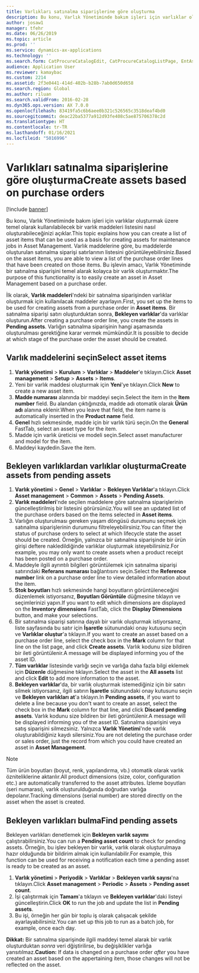 ```yaml
---
title: Varlıkları satınalma siparişlerine göre oluşturma
description: Bu konu, Varlık Yönetiminde bakım işleri için varlıklar oluşturmak üzere temel olarak kullanılabilecek bir varlık maddeleri listesini nasıl oluşturabileceğinizi açıklar.
author: josaw1
manager: tfehr
ms.date: 06/26/2019
ms.topic: article
ms.prod: ''
ms.service: dynamics-ax-applications
ms.technology: ''
ms.search.form: CatProcureCatalogEdit, CatProcureCatalogListPage, EntAssetObjectItem, EntAssetPendingAssets
audience: Application User
ms.reviewer: kamaybac
ms.custom: 2214
ms.assetid: 2f3e0441-414d-402b-b28b-7ab0d650d658
ms.search.region: Global
ms.author: riluan
ms.search.validFrom: 2016-02-28
ms.dyn365.ops.version: AX 7.0.0
ms.openlocfilehash: 83419fa5c6b6aee0b321c526565c3518deaf4bd0
ms.sourcegitcommit: deac22ba5377a912d93fe408c5ae875706378c2d
ms.translationtype: HT
ms.contentlocale: tr-TR
ms.lasthandoff: 01/16/2021
ms.locfileid: "5016996"
---
```

# <a name="create-assets-based-on-purchase-orders"></a><span data-ttu-id="0d070-103">Varlıkları satınalma siparişlerine göre oluşturma</span><span class="sxs-lookup"><span data-stu-id="0d070-103">Create assets based on purchase orders</span></span>

[!include [banner](../../includes/banner.md)]

 

<span data-ttu-id="0d070-104">Bu konu, Varlık Yönetiminde bakım işleri için varlıklar oluşturmak üzere temel olarak kullanılabilecek bir varlık maddeleri listesini nasıl oluşturabileceğinizi açıklar.</span><span class="sxs-lookup"><span data-stu-id="0d070-104">This topic explains how you can create a list of asset items that can be used as a basis for creating assets for maintenance jobs in Asset Management.</span></span> <span data-ttu-id="0d070-105">Varlık maddelerine göre, bu maddelerde oluşturulan satınalma siparişi satırlarının listesini görüntüleyebilirsiniz.</span><span class="sxs-lookup"><span data-stu-id="0d070-105">Based on the asset items, you are able to view a list of the purchase order lines that have been created on those items.</span></span> <span data-ttu-id="0d070-106">Bu işlevin amacı, Varlık Yönetiminde bir satınalma siparişini temel alarak kolayca bir varlık oluşturmaktır.</span><span class="sxs-lookup"><span data-stu-id="0d070-106">The purpose of this functionality is to easily create an asset in Asset Management based on a purchase order.</span></span>

<span data-ttu-id="0d070-107">İlk olarak, **Varlık maddeleri**'ndeki bir satınalma siparişinden varlıklar oluşturmak için kullanılacak maddeler ayarlayın.</span><span class="sxs-lookup"><span data-stu-id="0d070-107">First, you set up the items to be used for creating assets from a purchase order in **Asset items**.</span></span> <span data-ttu-id="0d070-108">Bir satınalma siparişi satırı oluşturduktan sonra, **Bekleyen varlıklar**'da varlıklar oluşturun.</span><span class="sxs-lookup"><span data-stu-id="0d070-108">After creating a purchase order line, you create the assets in **Pending assets**.</span></span> <span data-ttu-id="0d070-109">Varlığın satınalma siparişinin hangi aşamasında oluşturulması gerektiğine karar vermek mümkündür.</span><span class="sxs-lookup"><span data-stu-id="0d070-109">It is possible to decide at which stage of the purchase order the asset should be created.</span></span>


## <a name="select-asset-items"></a><span data-ttu-id="0d070-110">Varlık maddelerini seçin</span><span class="sxs-lookup"><span data-stu-id="0d070-110">Select asset items</span></span>

1. <span data-ttu-id="0d070-111">**Varlık yönetimi** > **Kurulum** > **Varlıklar** > **Maddeler**'e tıklayın.</span><span class="sxs-lookup"><span data-stu-id="0d070-111">Click **Asset management** > **Setup** > **Assets** > **Items**.</span></span>
2. <span data-ttu-id="0d070-112">Yeni bir varlık maddesi oluşturmak için **Yeni**'ye tıklayın.</span><span class="sxs-lookup"><span data-stu-id="0d070-112">Click **New** to create a new asset item.</span></span>
3. <span data-ttu-id="0d070-113">**Madde numarası** alanında bir maddeyi seçin.</span><span class="sxs-lookup"><span data-stu-id="0d070-113">Select the item in the **Item number** field.</span></span> <span data-ttu-id="0d070-114">Bu alandan çıktığınızda, madde adı otomatik olarak **Ürün adı** alanına eklenir.</span><span class="sxs-lookup"><span data-stu-id="0d070-114">When you leave that field, the item name is automatically inserted in the **Product name** field.</span></span>
4. <span data-ttu-id="0d070-115">**Genel** hızlı sekmesinde, madde için bir varlık türü seçin.</span><span class="sxs-lookup"><span data-stu-id="0d070-115">On the **General** FastTab, select an asset type for the item.</span></span>
5. <span data-ttu-id="0d070-116">Madde için varlık üreticisi ve modeli seçin.</span><span class="sxs-lookup"><span data-stu-id="0d070-116">Select asset manufacturer and model for the item.</span></span>
6. <span data-ttu-id="0d070-117">Maddeyi kaydedin.</span><span class="sxs-lookup"><span data-stu-id="0d070-117">Save the item.</span></span>


## <a name="create-assets-from-pending-assets"></a><span data-ttu-id="0d070-118">Bekleyen varlıklardan varlıklar oluşturma</span><span class="sxs-lookup"><span data-stu-id="0d070-118">Create assets from pending assets</span></span>

1. <span data-ttu-id="0d070-119">**Varlık yönetimi** > **Genel** > **Varlıklar** > **Bekleyen Varlıklar**'a tıklayın.</span><span class="sxs-lookup"><span data-stu-id="0d070-119">Click **Asset management** > **Common** > **Assets** > **Pending Assets**.</span></span>
2. <span data-ttu-id="0d070-120">**Varlık maddeleri**'nde seçilen maddelere göre satınalma siparişlerinin güncelleştirilmiş bir listesini görürsünüz.</span><span class="sxs-lookup"><span data-stu-id="0d070-120">You will see an updated list of the purchase orders based on the items selected in **Asset items**.</span></span>
3. <span data-ttu-id="0d070-121">Varlığın oluşturulması gereken yaşam döngüsü durumunu seçmek için satınalma siparişlerinin durumunu filtreleyebilirsiniz.</span><span class="sxs-lookup"><span data-stu-id="0d070-121">You can filter the status of purchase orders to select at which lifecycle state the asset should be created.</span></span> <span data-ttu-id="0d070-122">Örneğin, yalnızca bir satınalma siparişinde bir ürün girişi deftere nakledildiğinde varlıklar oluşturmak isteyebilirsiniz.</span><span class="sxs-lookup"><span data-stu-id="0d070-122">For example, you may only want to create assets when a product receipt has been posted on a purchase order.</span></span>
4. <span data-ttu-id="0d070-123">Maddeyle ilgili ayrıntılı bilgileri görüntülemek için satınalma siparişi satırındaki **Referans numarası** bağlantısını seçin.</span><span class="sxs-lookup"><span data-stu-id="0d070-123">Select the **Reference number** link on a purchase order line to view detailed information about the item.</span></span>
5. <span data-ttu-id="0d070-124">**Stok boyutları** hızlı sekmesinde hangi boyutların görüntüleneceğini düzenlemek istiyorsanız, **Boyutları Görüntüle** düğmesine tıklayın ve seçimlerinizi yapın.</span><span class="sxs-lookup"><span data-stu-id="0d070-124">If you want to edit which dimensions are displayed on the **Inventory dimensions** FastTab, click the **Display Dimensions** button, and make your selections.</span></span>
6. <span data-ttu-id="0d070-125">Bir satınalma siparişi satırına dayalı bir varlık oluşturmak istiyorsanız, liste sayfasında bu satır için **İşaretle** sütunundaki onay kutusunu seçin ve **Varlıklar oluştur**'a tıklayın.</span><span class="sxs-lookup"><span data-stu-id="0d070-125">If you want to create an asset based on a purchase order line, select the check box in the **Mark** column for that line on the list page, and click **Create assets**.</span></span> <span data-ttu-id="0d070-126">Varlık kodunu size bildiren bir ileti görüntülenir.</span><span class="sxs-lookup"><span data-stu-id="0d070-126">A message will be displayed informing you of the asset ID.</span></span>
7. <span data-ttu-id="0d070-127">**Tüm varlıklar** listesinde varlığı seçin ve varlığa daha fazla bilgi eklemek için **Düzenle** düğmesine tıklayın.</span><span class="sxs-lookup"><span data-stu-id="0d070-127">Select the asset in the **All assets** list and click **Edit** to add more information to the asset.</span></span>
8. <span data-ttu-id="0d070-128">**Bekleyen varlıklar**'da, bir varlık oluşturmak istemediğiniz için bir satırı silmek istiyorsanız, ilgili satırın **İşaretle** sütunundaki onay kutusunu seçin ve **Bekleyen varlıkları at**'a tıklayın.</span><span class="sxs-lookup"><span data-stu-id="0d070-128">In **Pending assets**, if you want to delete a line because you don't want to create an asset, select the check box in the **Mark** column for that line, and click **Discard pending assets**.</span></span> <span data-ttu-id="0d070-129">Varlık kodunu size bildiren bir ileti görüntülenir.</span><span class="sxs-lookup"><span data-stu-id="0d070-129">A message will be displayed informing you of the asset ID.</span></span> <span data-ttu-id="0d070-130">Satınalma siparişini veya satış siparişini silmezsiniz. Yalnızca **Varlık Yönetimi**'nde varlık oluşturabildiğiniz kaydı silersiniz.</span><span class="sxs-lookup"><span data-stu-id="0d070-130">You are not deleting the purchase order or sales order, just the record from which you could have created an asset in **Asset Management**.</span></span>

>[!NOTE]
><span data-ttu-id="0d070-131">Tüm ürün boyutları (boyut, renk, yapılandırma, vb.) otomatik olarak varlık özniteliklerine aktarılır.</span><span class="sxs-lookup"><span data-stu-id="0d070-131">All product dimensions (size, color, configuration etc.) are automatically transferred to the asset attributes.</span></span> <span data-ttu-id="0d070-132">İzleme boyutları (seri numarası), varlık oluşturulduğunda doğrudan varlığa depolanır.</span><span class="sxs-lookup"><span data-stu-id="0d070-132">Tracking dimensions (serial number) are stored directly on the asset when the asset is created.</span></span>


## <a name="find-pending-assets"></a><span data-ttu-id="0d070-133">Bekleyen varlıkları bulma</span><span class="sxs-lookup"><span data-stu-id="0d070-133">Find pending assets</span></span>

<span data-ttu-id="0d070-134">Bekleyen varlıkları denetlemek için **Bekleyen varlık sayımı** çalıştırabilirsiniz.</span><span class="sxs-lookup"><span data-stu-id="0d070-134">You can run a **Pending asset count** to check for pending assets.</span></span> <span data-ttu-id="0d070-135">Örneğin, bu işlev bekleyen bir varlık, varlık olarak oluşturulmaya hazır olduğunda bir bildirim almak için kullanılabilir.</span><span class="sxs-lookup"><span data-stu-id="0d070-135">For example, this function can be used for receiving a notification each time a pending asset is ready to be created as an asset.</span></span>

1. <span data-ttu-id="0d070-136">**Varlık yönetimi** > **Periyodik** > **Varlıklar** > **Bekleyen varlık sayısı**'na tıklayın.</span><span class="sxs-lookup"><span data-stu-id="0d070-136">Click **Asset management** > **Periodic** > **Assets** > **Pending asset count**.</span></span>
2. <span data-ttu-id="0d070-137">İşi çalıştırmak için **Tamam**'a tıklayın ve **Bekleyen varlıklar**'daki listeyi güncelleştirin.</span><span class="sxs-lookup"><span data-stu-id="0d070-137">Click **OK** to run the job and update the list in **Pending assets**.</span></span>
3. <span data-ttu-id="0d070-138">Bu işi, örneğin her gün bir toplu iş olarak çalışacak şekilde ayarlayabilirsiniz.</span><span class="sxs-lookup"><span data-stu-id="0d070-138">You can set up this job to run as a batch job, for example, once each day.</span></span>

<span data-ttu-id="0d070-139">**Dikkat:** Bir satınalma siparişinde ilgili maddeyi temel alarak bir varlık oluşturduktan *sonra* veri dğiştirilirse, bu değişiklikler varlığa yansıtılmaz.</span><span class="sxs-lookup"><span data-stu-id="0d070-139">**Caution:** If data is changed on a purchase order *after* you have created an asset based on the appertaining item, those changes will not be reflected on the asset.</span></span>
